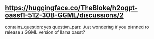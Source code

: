 ## https://huggingface.co/TheBloke/h2ogpt-oasst1-512-30B-GGML/discussions/2

contains_question: yes
question_part: Just wondering if you planned to release a GGML version of llama oasst?